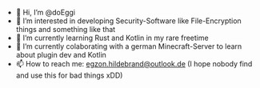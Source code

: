 - 👋 Hi, I’m @doEggi
- 👀 I’m interested in developing Security-Software like File-Encryption things and something like that
- 🌱 I’m currently learning Rust and Kotlin in my rare freetime
- 💞️ I’m currently colaborating with a german Minecraft-Server to learn about plugin dev and Kotlin
- 📫 How to reach me: egzon.hildebrand@outlook.de   (I hope nobody find and use this for bad things xDD)

<!---
doEggi/doEggi is a ✨ special ✨ repository because its `README.md` (this file) appears on your GitHub profile.
You can click the Preview link to take a look at your changes.
--->
